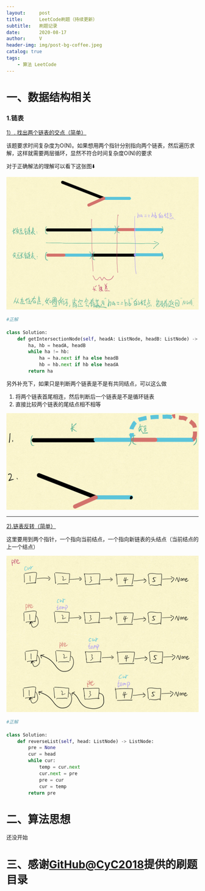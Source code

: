 ```yaml
---
layout:     post
title:      LeetCode刷题（持续更新）
subtitle:   刷题记录
date:       2020-08-17
author:     V
header-img: img/post-bg-coffee.jpeg
catalog: true
tags:
    - 算法 LeetCode
---
```


# 一、数据结构相关

### 1.链表

[1）. 找出两个链表的交点（简单）](https://leetcode-cn.com/problems/intersection-of-two-linked-lists/description/)

该题要求时间复杂度为O(N)。如果想用两个指针分别指向两个链表，然后遍历求解，这样就需要两层循环，显然不符合时间复杂度O(N)的要求

对于正确解法的理解可以看下这张图⬇️

![](/img/leetcoding/1_1_1_1.jpeg)
    
```python
#正解

class Solution:
    def getIntersectionNode(self, headA: ListNode, headB: ListNode) -> ListNode:
        ha, hb = headA, headB
        while ha != hb:
            ha = ha.next if ha else headB
            hb = hb.next if hb else headA
        return ha
```

另外补充下，如果只是判断两个链表是不是有共同结点，可以这么做

1. 将两个链表首尾相连，然后判断后一个链表是不是循环链表
2. 直接比较两个链表的尾结点相不相等

![](/img/leetcoding/1_1_1_2.jpeg)

---

[2).链表反转（简单）](https://leetcode-cn.com/problems/reverse-linked-list/description/)

这里要用到两个指针，一个指向当前结点，一个指向新链表的头结点（当前结点的上一个结点）

![](/img/leetcoding/1_1_2_1.jpeg)

```python
#正解

class Solution:
    def reverseList(self, head: ListNode) -> ListNode:
        pre = None
        cur = head
        while cur:
            temp = cur.next 
            cur.next = pre
            pre = cur
            cur = temp
        return pre
```

# 二、算法思想

还没开始

# 三、感谢[GitHub@CyC2018](https://github.com/CyC2018/CS-Notes/blob/master/notes/Leetcode%20%E9%A2%98%E8%A7%A3%20-%20%E7%9B%AE%E5%BD%95.md)提供的刷题目录